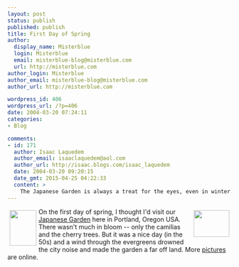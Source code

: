 ```yaml
---
layout: post
status: publish
published: publish
title: First Day of Spring
author:
  display_name: Misterblue
  login: Misterblue
  email: misterblue-blog@misterblue.com
  url: http://misterblue.com
author_login: Misterblue
author_email: misterblue-blog@misterblue.com
author_url: http://misterblue.com

wordpress_id: 406
wordpress_url: /?p=406
date: 2004-03-20 07:24:11
categories:
- Blog

comments:
- id: 171
  author: Isaac Laquedem
  author_email: isaaclaquedem@aol.com
  author_url: http://isaac.blogs.com/isaac_laquedem
  date: 2004-03-20 09:20:15
  date_gmt: 2015-04-25 04:22:33
  content: >
    The Japanese Garden is always a treat for the eyes, even in winter.  When I'm there I often forget that I'm less than a mile from the city center.  If you have a chance, go to the obon ceremony in August (?) when candles are lit and set on small floats in the pond at sunset, in memory of people who have died.
---
```

<a href="http://pics.misterblue.com/onepic/20040320-JapaneseGarden/w480/h640/IMG_4275.jpg"
      target="onepic">
    <img src="http://pics.misterblue.com/20040320-JapaneseGarden/60/80/IMG_4275.jpg"
            style="float: left; margin: 5px" height="80" width="60" alt=""/>
</a>
<a href="http://pics.misterblue.com/onepic/20040320-JapaneseGarden/w480/h640/IMG_4255.jpg"
      target="onepic">
    <img src="http://pics.misterblue.com/20040320-JapaneseGarden/80/60/IMG_4255.jpg"
            style="float: right; margin: 5px" height="60" width="80" alt=""/>
</a>
<p>
 On the first day of spring, I thought I'd visit our 
<a href="http://www.japanesegarden.com/">Japanese Garden</a>
 here in Portland, Oregon USA. There wasn't much in bloom -- only the camilias and the cherry trees. But it was a nice day (in the 50s) and a wind through the evergreens drowned the city noise and made the garden a far off land.
More <a href="http://pics.misterblue.com/20040320-JapaneseGarden/">pictures</a>
are online.
</p>
